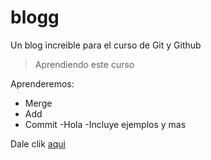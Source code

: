 # blogg
Un blog increible para el curso de Git y Github

> Aprendiendo este curso

Aprenderemos:
- Merge
- Add
- Commit
-Hola
-Incluye ejemplos
y mas

Dale clik [aqui](https://www.bing.com/images/search?view=detailV2&ccid=yg36EIJn&id=46D13595BD92313C7808FC6021C9C464469D911A&thid=OIP.yg36EIJnitNSg8YahJOCzwHaDq&mediaurl=https%3a%2f%2fimagenesdepaisajes.net%2fwp-content%2fuploads%2f2016%2f05%2fca%c3%b1on-del-sumidero.jpg&exph=791&expw=1600&q=imagenes&simid=608020825050906979&ck=8FFB6D870BCD2556DD54F43F7060AA1F&selectedIndex=0&FORM=IRPRST&ajaxhist=0 "aqui")
